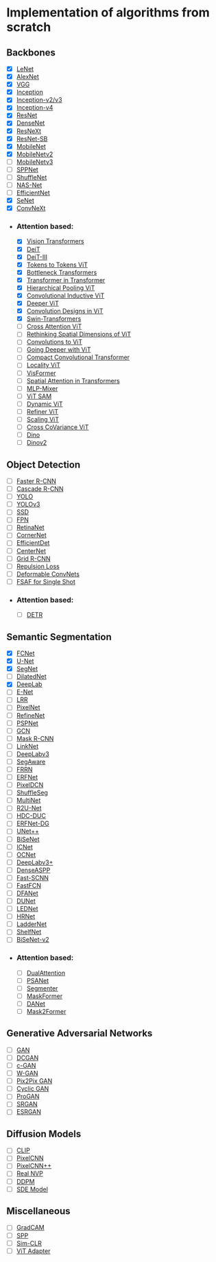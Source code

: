 # Implementation of algorithms from scratch

## Backbones

- [x] [LeNet](http://vision.stanford.edu/cs598_spring07/papers/Lecun98.pdf)
- [x] [AlexNet](https://shivam7569.github.io/cv/backbones_docs/AlexNet/backbones.AlexNet.model.html)
- [x] [VGG](https://arxiv.org/abs/1409.1556)
- [x] [Inception](https://arxiv.org/abs/1409.4842)
- [x] [Inception-v2/v3](https://arxiv.org/abs/1512.00567.pdf)
- [x] [Inception-v4](https://arxiv.org/abs/1602.07261.pdf)
- [x] [ResNet](https://arxiv.org/abs/1512.03385)
- [x] [DenseNet](https://arxiv.org/abs/1608.06993.pdf)
- [x] [ResNeXt](https://arxiv.org/abs/1611.05431)
- [x] [ResNet-SB](https://arxiv.org/abs/2110.00476)
- [x] [MobileNet](https://arxiv.org/abs/1704.04861)
- [x] [MobileNetv2](https://arxiv.org/abs/1801.04381)
- [ ] [MobileNetv3](https://arxiv.org/abs/1905.02244.pdf)
- [ ] [SPPNet](https://arxiv.org/abs/1406.4729)
- [ ] [ShuffleNet](https://arxiv.org/abs/1707.01083)
- [ ] [NAS-Net](https://arxiv.org/abs/1707.07012)
- [ ] [EfficientNet](https://arxiv.org/abs/1905.11946)
- [x] [SeNet](https://arxiv.org/abs/1709.01507)
- [x] [ConvNeXt](https://shivam7569.github.io/cv/backbones_docs/ConvNeXt/backbones.ConvNeXt.model.html)
- ### Attention based:
  - [x] [Vision Transformers](https://arxiv.org/abs/2010.11929)
  - [x] [DeiT](https://arxiv.org/abs/2012.12877.pdf)
  - [x] [DeiT-III](https://arxiv.org/abs/2204.07118)
  - [x] [Tokens to Tokens ViT](https://arxiv.org/abs/2101.11986.pdf)
  - [x] [Bottleneck Transformers](https://shivam7569.github.io/cv/backbones_docs/attention_based/BoT_ViT/backbones.BoT_ViT.model.html)
  - [x] [Transformer in Transformer](https://arxiv.org/abs/2103.00112v3.pdf)
  - [x] [Hierarchical Pooling ViT](https://arxiv.org/abs/2103.10619.pdf)
  - [x] [Convolutional Inductive ViT](https://shivam7569.github.io/cv/backbones_docs/attention_based/ConViT/backbones.ConViT.model.html)
  - [x] [Deeper ViT](https://shivam7569.github.io/cv/backbones_docs/attention_based/DeepViT/backbones.DeepViT.model.html)
  - [x] [Convolution Designs in ViT](https://shivam7569.github.io/cv/backbones_docs/attention_based/CeiT/backbones.CeiT.model.html)
  - [x] [Swin-Transformers](https://arxiv.org/abs/2103.14030)
  - [ ] [Cross Attention ViT](https://arxiv.org/abs/2103.14899.pdf)
  - [ ] [Rethinking Spatial Dimensions of ViT](https://arxiv.org/abs/2103.16302.pdf)
  - [ ] [Convolutions to ViT](https://arxiv.org/abs/2103.15808.pdf)
  - [ ] [Going Deeper with ViT](https://arxiv.org/abs/2103.17239.pdf)
  - [ ] [Compact Convolutional Transformer](https://arxiv.org/abs/2104.05704v4.pdf)
  - [ ] [Locality ViT](https://arxiv.org/abs/2104.05707.pdf)
  - [ ] [VisFormer](https://arxiv.org/abs/2104.12533.pdf)
  - [ ] [Spatial Attention in Transformers](https://arxiv.org/abs/2104.13840v4)
  - [ ] [MLP-Mixer](https://arxiv.org/abs/2105.01601.pdf)
  - [ ] [ViT SAM](https://arxiv.org/abs/2106.01548.pdf)
  - [ ] [Dynamic ViT](https://arxiv.org/abs/2106.02034)
  - [ ] [Refiner ViT](https://arxiv.org/abs/2106.03714)
  - [ ] [Scaling ViT](https://arxiv.org/abs/2106.04560.pdf)
  - [ ] [Cross CoVariance ViT](https://arxiv.org/abs/2106.09681.pdf)
  - [ ] [Dino](https://arxiv.org/abs/2104.14294)
  - [ ] [Dinov2](https://arxiv.org/abs/2304.07193)

## Object Detection

- [ ] [Faster R-CNN](https://arxiv.org/abs/1506.01497)
- [ ] [Cascade R-CNN](https://arxiv.org/abs/1712.00726)
- [ ] [YOLO](https://arxiv.org/abs/1506.02640)
- [ ] [YOLOv3](https://arxiv.org/abs/1804.02767)
- [ ] [SSD](https://arxiv.org/abs/1512.02325)
- [ ] [FPN](https://arxiv.org/abs/1612.03144)
- [ ] [RetinaNet](https://arxiv.org/abs/1708.02002)
- [ ] [CornerNet](https://arxiv.org/abs/1808.01244.pdf)
- [ ] [EfficientDet](https://arxiv.org/abs/1911.09070)
- [ ] [CenterNet](https://arxiv.org/abs/1904.08189)
- [ ] [Grid R-CNN](https://arxiv.org/abs/1811.12030.pdf)
- [ ] [Repulsion Loss](https://arxiv.org/abs/1711.07752.pdf)
- [ ] [Deformable ConvNets](https://arxiv.org/abs/1703.06211.pdf)
- [ ] [FSAF for Single Shot](https://arxiv.org/abs/1903.00621.pdf)
* ### Attention based:
  - [ ] [DETR](https://arxiv.org/abs/2005.12872)

## Semantic Segmentation

- [x] [FCNet](https://arxiv.org/abs/1411.4038.pdf)
- [x] [U-Net](https://arxiv.org/abs/1505.04597)
- [x] [SegNet](https://arxiv.org/abs/1511.00561.pdf)
- [ ] [DilatedNet](https://arxiv.org/pdf/1511.07122.pdf)
- [x] [DeepLab](https://arxiv.org/abs/1606.00915)
- [ ] [E-Net](https://arxiv.org/abs/1606.02147.pdf)
- [ ] [LRR](https://arxiv.org/pdf/1605.02264.pdf)
- [ ] [PixelNet](https://arxiv.org/pdf/1609.06694)
- [ ] [RefineNet](https://arxiv.org/abs/1611.06612.pdf)
- [ ] [PSPNet](https://arxiv.org/abs/1612.01105.pdf)
- [ ] [GCN](https://arxiv.org/pdf/1703.02719.pdf)
- [ ] [Mask R-CNN](https://arxiv.org/abs/1703.06870)
- [ ] [LinkNet](https://arxiv.org/pdf/1707.03718.pdf)
- [ ] [DeepLabv3](https://arxiv.org/abs/1706.05587)
- [ ] [SegAware](https://arxiv.org/pdf/1708.04607.pdf)
- [ ] [FRRN](https://openaccess.thecvf.com/content_cvpr_2017/papers/Pohlen_Full-Resolution_Residual_Networks_CVPR_2017_paper.pdf)
- [ ] [ERFNet](https://ieeexplore.ieee.org/stamp/stamp.jsp?tp=&arnumber=8063438)
- [ ] [PixelDCN](https://arxiv.org/pdf/1705.06820.pdf)
- [ ] [ShuffleSeg](https://arxiv.org/pdf/1803.03816.pdf)
- [ ] [MultiNet](https://arxiv.org/pdf/1612.07695.pdf)
- [ ] [R2U-Net](https://arxiv.org/abs/1802.06955.pdf)
- [ ] [HDC-DUC](https://arxiv.org/pdf/1702.08502.pdf)
- [ ] [ERFNet-DG](https://arxiv.org/abs/1806.08522.pdf)
- [ ] [UNet++](https://arxiv.org/pdf/1807.10165.pdf)
- [ ] [BiSeNet](https://arxiv.org/abs/1808.00897.pdf)
- [ ] [ICNet](https://arxiv.org/pdf/1704.08545.pdf)
- [ ] [OCNet](https://arxiv.org/abs/1809.00916.pdf)
- [ ] [DeepLabv3+](https://arxiv.org/abs/1802.02611.pdf)
- [ ] [DenseASPP](https://openaccess.thecvf.com/content_cvpr_2018/papers/Yang_DenseASPP_for_Semantic_CVPR_2018_paper.pdf)
- [ ] [Fast-SCNN](https://arxiv.org/pdf/1902.04502.pdf)
- [ ] [FastFCN](https://arxiv.org/pdf/1903.11816.pdf)
- [ ] [DFANet](https://arxiv.org/pdf/1904.02216.pdf)
- [ ] [DUNet](https://arxiv.org/pdf/1903.02120.pdf)
- [ ] [LEDNet](https://arxiv.org/pdf/1905.02423.pdf)
- [ ] [HRNet](https://arxiv.org/abs/1908.07919.pdf)
- [ ] [LadderNet](https://arxiv.org/pdf/1810.07810.pdf)
- [ ] [ShelfNet](https://arxiv.org/pdf/1811.11254.pdf)
- [ ] [BiSeNet-v2](https://arxiv.org/abs/2004.02147)
* ### Attention based:
  - [ ] [DualAttention](https://arxiv.org/pdf/1809.02983)
  - [ ] [PSANet](https://hszhao.github.io/papers/eccv18_psanet.pdf)
  - [ ] [Segmenter](https://arxiv.org/abs/2105.05633)
  - [ ] [MaskFormer](https://arxiv.org/abs/2107.06278)
  - [ ] [DANet](https://arxiv.org/abs/1809.02983.pdf)
  - [ ] [Mask2Former](https://arxiv.org/abs/2112.01527)
 
 ## Generative Adversarial Networks

- [ ] [GAN](https://arxiv.org/abs/1406.2661)
- [ ] [DCGAN](https://arxiv.org/abs/1511.06434)
- [ ] [c-GAN](https://arxiv.org/abs/1411.1784)
- [ ] [W-GAN](https://arxiv.org/abs/1701.07875)
- [ ] [Pix2Pix GAN](https://arxiv.org/abs/1611.07004)
- [ ] [Cyclic GAN](https://arxiv.org/abs/1703.10593)
- [ ] [ProGAN](https://arxiv.org/abs/1710.10196)
- [ ] [SRGAN](https://arxiv.org/abs/1609.04802)
- [ ] [ESRGAN](https://arxiv.org/abs/1809.00219)

## Diffusion Models

- [ ] [CLIP](https://arxiv.org/abs/2103.00020)
- [ ] [PixelCNN](https://arxiv.org/abs/1606.05328)
- [ ] [PixelCNN++](https://arxiv.org/abs/1701.05517)
- [ ] [Real NVP](https://arxiv.org/abs/1605.08803)
- [ ] [DDPM](https://arxiv.org/abs/2006.11239)
- [ ] [SDE Model](https://arxiv.org/abs/2011.13456)

## Miscellaneous

- [ ] [GradCAM](https://arxiv.org/abs/1610.02391)
- [ ] [SPP](https://arxiv.org/abs/1406.4729)
- [ ] [Sim-CLR](https://arxiv.org/abs/2002.05709)
- [ ] [ViT Adapter](https://arxiv.org/abs/2205.08534)
